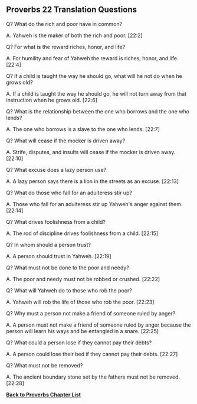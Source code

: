 ## Proverbs 22 Translation Questions ##

Q? What do the rich and poor have in common?

A. Yahweh is the maker of both the rich and poor. [22:2]

Q? For what is the reward riches, honor, and life?

A. For humility and fear of Yahweh the reward is riches, honor, and life. [22:4]

Q? If a child is taught the way he should go, what will he not do when he grows old?

A. If a child is taught the way he should go, he will not turn away from that instruction when he grows old. [22:6]

Q? What is the relationship between the one who borrows and the one who lends?

A. The one who borrows is a slave to the one who lends. [22:7]

Q? What will cease if the mocker is driven away?

A. Strife, disputes, and insults will cease if the mocker is driven away. [22:10]

Q? What excuse does a lazy person use?

A. A lazy person says there is a lion in the streets as an excuse. [22:13]

Q? What do those who fall for an adulteress stir up?

A. Those who fall for an adulteress stir up Yahweh's anger against them. [22:14]

Q? What drives foolishness from a child?

A. The rod of discipline drives foolishness from a child. [22:15]

Q? In whom should a person trust?

A. A person should trust in Yahweh. [22:19]

Q? What must not be done to the poor and needy?

A. The poor and needy must not be robbed or crushed. [22:22]

Q? What will Yahweh do to those who rob the poor?

A. Yahweh will rob the life of those who rob the poor. [22:23]

Q? Why must a person not make a friend of someone ruled by anger?

A. A person must not make a friend of someone ruled by anger because the person will learn his ways and be entangled in a snare. [22:25]

Q? What could a person lose if they cannot pay their debts?

A. A person could lose their bed if they cannot pay their debts. [22:27]

Q? What must not be removed?

A. The ancient boundary stone set by the fathers must not be removed. [22:28]

__[Back to Proverbs Chapter List](./)__

